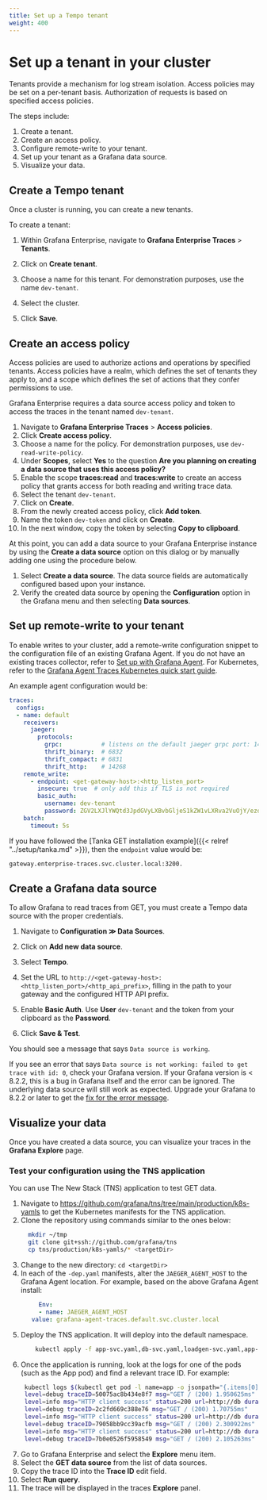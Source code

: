```yaml
---
title: Set up a Tempo tenant
weight: 400
---
```


# Set up a tenant in your cluster

Tenants provide a mechanism for log stream isolation.
Access policies may be set on a per-tenant basis.
Authorization of requests is based on specified access policies.

<!--These instructions assume that you have the [Grafana Enterprise Traces (GET) plugin]({{< relref "../setup-get-pluing-grafana" >}}) installed.
Use this plugin to create tenants, access policies, and tokens for your GET cluster. -->
The steps include:

1. Create a tenant.
1. Create an access policy.
1. Configure remote-write to your tenant.
1. Set up your tenant as a Grafana data source.
1. Visualize your data.

## Create a Tempo tenant

Once a cluster is running, you can create a new tenants.

To create a tenant:

1. Within Grafana Enterprise, navigate to **Grafana Enterprise Traces** > **Tenants**.
1. Click on **Create tenant**.

1. Choose a name for this tenant.
For demonstration purposes, use the name `dev-tenant`.

1. Select the cluster.
1. Click **Save**.

## Create an access policy

Access policies are used to authorize actions and operations by specified tenants. 
Access policies have a realm, which defines the set of tenants they apply to, and a scope which defines the set of actions that they confer permissions to use.

Grafana Enterprise requires a data source access policy and token to access the traces in the tenant named `dev-tenant`.

1. Navigate to **Grafana Enterprise Traces** > **Access policies**.
1. Click **Create access policy**.
1. Choose a name for the policy.
For demonstration purposes, use `dev-read-write-policy`.
1. Under **Scopes**, select **Yes** to the question **Are you planning on creating a data source that uses this access policy?** 
1. Enable the scope **traces:read** and **traces:write** to create an access policy that grants access for both reading and writing trace data.
1. Select the tenant `dev-tenant`.
1. Click on **Create**.
1. From the newly created access policy, click **Add token**.
1. Name the token `dev-token` and click on **Create**.
1. In the next window, copy the token by selecting **Copy to clipboard**.

At this point, you can add a data source to your Grafana Enterprise instance by using the **Create a data source** option on this dialog or by manually adding one using the procedure below.
1. Select **Create a data source**. The data source fields are automatically configured based upon your instance. 
2. Verify the created data source by opening the **Configuration** option in the Grafana menu and then selecting **Data sources**.

## Set up remote-write to your tenant

To enable writes to your cluster, add a remote-write configuration snippet to the configuration file of an existing Grafana Agent.
If you do not have an existing traces collector, refer to [Set up with Grafana Agent](https://grafana.com/docs/agent/latest/set-up/).
For Kubernetes, refer to the [Grafana Agent Traces Kubernetes quick start guide](https://grafana.com/docs/grafana-cloud/kubernetes-monitoring/agent-k8s/k8s_agent_traces/).

An example agent configuration would be:

```yaml
traces:
  configs:
  - name: default
    receivers:
      jaeger:
        protocols:
          grpc:           # listens on the default jaeger grpc port: 14250
          thrift_binary:  # 6832
          thrift_compact: # 6831
          thrift_http:    # 14268
    remote_write:
      - endpoint: <get-gateway-host>:<http_listen_port>
        insecure: true  # only add this if TLS is not required
        basic_auth:
          username: dev-tenant
          password: ZGV2LXJlYWQtd3JpdGVyLXBvbGljeS1kZW1vLXRva2VuOjY/ezduMTVhJDQvPGMvLzQ1SzgsJjFbMQ==
    batch:
      timeout: 5s
```

If you have followed the [Tanka GET installation example]({{< relref "../setup/tanka.md" >}}), then the `endpoint` value would be:

```bash
gateway.enterprise-traces.svc.cluster.local:3200.
```

## Create a Grafana data source

To allow Grafana to read traces from GET, you must create a Tempo data source with the proper credentials.

1. Navigate to **Configuration ≫ Data Sources**.

1. Click on **Add new data source**.

1. Select **Tempo**.

1. Set the URL to `http://<get-gateway-host>:<http_listen_port>/<http_api_prefix>`, filling in the path to your gateway and the configured HTTP API prefix. 

1. Enable **Basic Auth**. Use **User** `dev-tenant` and the token from your clipboard as the **Password**.

1. Click **Save & Test**.  

You should see a message that says `Data source is working`. 

If you see an error that says `Data source is not working: failed to get trace with id: 0`, check your Grafana version. 
If your Grafana version is < 8.2.2, this is a bug in Grafana itself and the error can be ignored. 
The underlying data source will still work as expected. 
Upgrade your Grafana to 8.2.2 or later to get the [fix for the error message](https://github.com/grafana/grafana/pull/38018).

## Visualize your data

Once you have created a data source, you can visualize your traces in the **Grafana Explore** page.

### Test your configuration using the TNS application 

You can use The New Stack (TNS) application to test GET data.

1. Navigate to https://github.com/grafana/tns/tree/main/production/k8s-yamls to get the Kubernetes manifests for the TNS application. 
1. Clone the repository using commands similar to the ones below:
    ```bash
      mkdir ~/tmp
      git clone git+ssh://github.com/grafana/tns
      cp tns/production/k8s-yamls/* <targetDir>
    ```
1. Change to the new directory: `cd <targetDir>`
1. In each of the `-dep.yaml` manifests, alter the `JAEGER_AGENT_HOST` to the Grafana Agent location. For example, based on the above Grafana Agent install:
   ```yaml
    	Env:
    	- name: JAEGER_AGENT_HOST
  	  value: grafana-agent-traces.default.svc.cluster.local
   ```
2. Deploy the TNS application. It will deploy into the default namespace.
   ```bash
	   kubectl apply -f app-svc.yaml,db-svc.yaml,loadgen-svc.yaml,app-dep.yaml,db-dep.yaml,loadgen-dep.yaml
   ```
1. Once the application is running, look at the logs for one of the pods (such as the App pod) and find a relevant trace ID. For example:
   ```bash
  	kubectl logs $(kubectl get pod -l name=app -o jsonpath="{.items[0].metadata.name}")
    level=debug traceID=50075ac8b434e8f7 msg="GET / (200) 1.950625ms"
    level=info msg="HTTP client success" status=200 url=http://db duration=1.297806ms traceID=2c2fd669c388e76
    level=debug traceID=2c2fd669c388e76 msg="GET / (200) 1.70755ms"
    level=info msg="HTTP client success" status=200 url=http://db duration=1.853271ms traceID=79058bb9cc39acfb
    level=debug traceID=79058bb9cc39acfb msg="GET / (200) 2.300922ms"
    level=info msg="HTTP client success" status=200 url=http://db duration=1.381894ms traceID=7b0e0526f5958549
    level=debug traceID=7b0e0526f5958549 msg="GET / (200) 2.105263ms"
   ```
1. Go to Grafana Enterprise and select the **Explore** menu item.
1. Select the **GET data source** from the list of data sources.
1. Copy the trace ID into the **Trace ID** edit field.
1. Select **Run query**. 
1. The trace will be displayed in the traces **Explore** panel.
